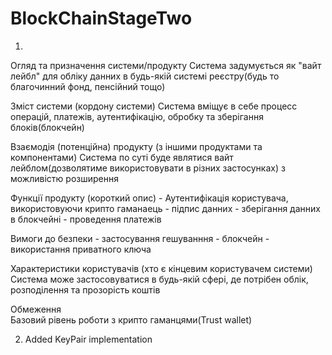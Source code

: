 # BlockChainStageTwo

1)
Огляд та призначення системи/продукту
    Система задумується як "вайт лейбл" для обліку данних в будь-якій системі реєстру(будь то благочинний фонд, пенсійний тощо)

Зміст системи (кордону системи)
    Система вміщує в себе процесс операцій, платежів, аутентифікацію, обробку та зберігання блоків(блокчейн)  

Взаємодія (потенційна) продукту (з іншими продуктами та компонентами)
    Система по суті буде являтися вайт лейблом(дозволятиме використовувати в різних застосунках) з можливістю розширення

Функції продукту (короткий опис)
    - Аутентифікація користувача, використовуючи крипто гаманаець
    - підпис данних
    - зберігання данних в блокчейні
    - проведення платежів

Вимоги до безпеки
    - застосування гешуванння
    - блокчейн
    - використання приватного ключа

Характеристики користувачів (хто є кінцевим користувачем системи)
    Система може застосовуватися в будь-якій сфері, де потрібен облік, розподілення та прозорість коштів  

Обмеження   
    Базовий рівень роботи з крипто гаманцями(Trust wallet)

2) Added KeyPair implementation
